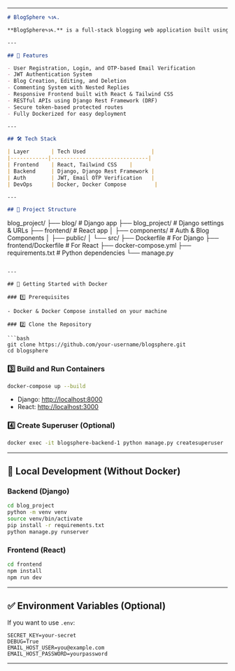 
---

```markdown
# BlogSphere ✎ᝰ.

**BlogSphere✎ᝰ.** is a full-stack blogging web application built using Django (backend) and React (frontend). It features user authentication, blog creation, editing, commenting, and more — all wrapped in a clean, modern UI.

---

## 🚀 Features

- User Registration, Login, and OTP-based Email Verification
- JWT Authentication System
- Blog Creation, Editing, and Deletion
- Commenting System with Nested Replies
- Responsive Frontend built with React & Tailwind CSS
- RESTful APIs using Django Rest Framework (DRF)
- Secure token-based protected routes
- Fully Dockerized for easy deployment

---

## 🛠️ Tech Stack

| Layer       | Tech Used                     |
|------------|-------------------------------|
| Frontend    | React, Tailwind CSS    |
| Backend     | Django, Django Rest Framework |
| Auth        | JWT, Email OTP Verification   |
| DevOps      | Docker, Docker Compose         |

---

## 📂 Project Structure

```
blog_project/
├── blog/                  # Django app
├── blog_project/          # Django settings & URLs
├── frontend/              # React app
│   ├── components/        # Auth & Blog Components
│   ├── public/
│   └── src/
├── Dockerfile             # For Django
├── frontend/Dockerfile    # For React
├── docker-compose.yml
├── requirements.txt       # Python dependencies
└── manage.py
```

---

## 🐳 Getting Started with Docker

### 1️⃣ Prerequisites

- Docker & Docker Compose installed on your machine

### 2️⃣ Clone the Repository

```bash
git clone https://github.com/your-username/blogsphere.git
cd blogsphere
```

### 3️⃣ Build and Run Containers

```bash
docker-compose up --build
```

- Django: [http://localhost:8000](http://localhost:8000)
- React: [http://localhost:3000](http://localhost:3000)

### 4️⃣ Create Superuser (Optional)

```bash
docker exec -it blogsphere-backend-1 python manage.py createsuperuser
```

---

## 🧪 Local Development (Without Docker)

### Backend (Django)

```bash
cd blog_project
python -m venv venv
source venv/bin/activate
pip install -r requirements.txt
python manage.py runserver
```

### Frontend (React)

```bash
cd frontend
npm install
npm run dev
```

---

## ✅ Environment Variables (Optional)

If you want to use `.env`:

```
SECRET_KEY=your-secret
DEBUG=True
EMAIL_HOST_USER=you@example.com
EMAIL_HOST_PASSWORD=yourpassword
```

---

